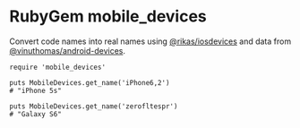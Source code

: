 # RubyGem mobile_devices

Convert code names into real names using [@rikas/iosdevices](https://github.com/rikas/iosdevices) and data from [@vinuthomas/android-devices](https://github.com/vinuthomas/android-devices).

```
require 'mobile_devices'

puts MobileDevices.get_name('iPhone6,2')
# "iPhone 5s"
 
puts MobileDevices.get_name('zerofltespr')
# "Galaxy S6"
```
